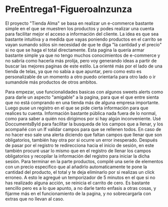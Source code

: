 # PreEntrega1-FigueroaInzunza
El proyecto "Tienda Alma" se basa en realizar un e-commerce bastante simple en el que se muestren los productos y podes realizar una cuenta para facilitar mejor el acceso a información del cliente. La idea es que sea bastante intuitiva y a medida que vayas poniendo productos en el carrito se vayan sumando sólos sin necesidad de que te diga "la cantidad y el precio" si no que se haga el total directamente. Esta pagina la quería armar bastante simple ya que no tengo muchos conocimientos de e-commerce y no sabría como hacerla más prolija, pero voy generando ideas a partir de buscar las mejores paginas de este estilo. La orienté más por el lado de una tienda de telas, ya que no sabia a que apuntar, pero como esto es personalizable de un momento a otro puedo orientarla para otro lado o ir sumandole más productos de otros ambitos.

Para empezar, use funcionalidades basicas con algunos sweets alerts como para darle un aspecto "amigable" a la pagina, para que el que entre sienta que no está comprando en una tienda más de alguna empresa importante.
Luego puse un registro en el que se pide cierta información para que realices tu cuenta. Información bastante pública nada fuera de lo normal, como para saber a quién nos dirigimos por si hay algún inconveniente. Usé DoccumentsById para facilitar la busqueda de los campos que a llenar, y los acompañé con un If validar campos para que se rellenen todos. En caso de no hacer eso sale una alerta diciendo que faltan campos que llenar que son obligatorios, también hay otra por si ocurre un error inesperado.
Después de pasar por el registro te redirecciona hacia el inicio de sesión, en este también procuré usar lo mismo que en el registro de llenar los campos obligatorios y recopilar la información del registro para iniciar la dicha sesión.
Para terminar en la parte productos, compilé una serie de elementos con un precio especifico que al añadirlo automaticamente te pone la cantidad del producto, el total y te deja eliminarlo por si realizas un click erroneo. A esto le agregué un temporizador de 5 minutos en el que si no has realizado alguna acción, se reinicia el carrito de cero.
Es bastante sencillo pero es a lo que apunto, a no darle tanto enfasis a otras cosas, y fijarme más en el funcionamiento de la pagina, y no sobrecargarla con extras que no llevan al caso.